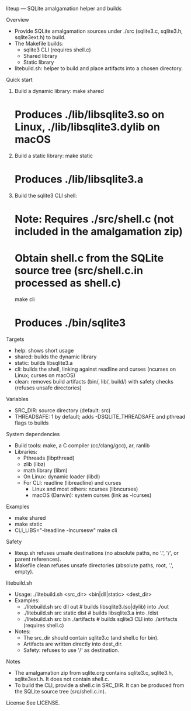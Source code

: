 liteup — SQLite amalgamation helper and builds

Overview
- Provide SQLite amalgamation sources under ./src (sqlite3.c, sqlite3.h, sqlite3ext.h) to build.
- The Makefile builds:
  - sqlite3 CLI (requires shell.c)
  - Shared library
  - Static library
- litebuild.sh: helper to build and place artifacts into a chosen directory.

Quick start

1) Build a dynamic library:
   make shared
   # Produces ./lib/libsqlite3.so on Linux, ./lib/libsqlite3.dylib on macOS

2) Build a static library:
   make static
   # Produces ./lib/libsqlite3.a

3) Build the sqlite3 CLI shell:
   # Note: Requires ./src/shell.c (not included in the amalgamation zip)
   # Obtain shell.c from the SQLite source tree (src/shell.c.in processed as shell.c)
   make cli
   # Produces ./bin/sqlite3

Targets
- help: shows short usage
- shared: builds the dynamic library
- static: builds libsqlite3.a
- cli: builds the shell, linking against readline and curses (ncurses on Linux; curses on macOS)
- clean: removes build artifacts (bin/, lib/, build/) with safety checks (refuses unsafe directories)

Variables
- SRC_DIR: source directory (default: src)
- THREADSAFE: 1 by default; adds -DSQLITE_THREADSAFE and pthread flags to builds

System dependencies
- Build tools: make, a C compiler (cc/clang/gcc), ar, ranlib
- Libraries:
  - Pthreads (libpthread)
  - zlib (libz)
  - math library (libm)
  - On Linux: dynamic loader (libdl)
  - For CLI: readline (libreadline) and curses
    - Linux and most others: ncurses (libncurses)
    - macOS (Darwin): system curses (link as -lcurses)

Examples
- make shared
- make static
- CLI_LIBS="-lreadline -lncursesw" make cli

Safety
- liteup.sh refuses unsafe destinations (no absolute paths, no '.', '/', or parent references).
- Makefile clean refuses unsafe directories (absolute paths, root, '.', empty).

litebuild.sh
- Usage: ./litebuild.sh <src_dir> <bin|dll|static> <dest_dir>
- Examples:
  - ./litebuild.sh src dll out            # builds libsqlite3.(so|dylib) into ./out
  - ./litebuild.sh src static dist        # builds libsqlite3.a into ./dist
  - ./litebuild.sh src bin ./artifacts    # builds sqlite3 CLI into ./artifacts (requires shell.c)
- Notes:
  - The src_dir should contain sqlite3.c (and shell.c for bin).
  - Artifacts are written directly into dest_dir.
  - Safety: refuses to use '/' as destination.

Notes
- The amalgamation zip from sqlite.org contains sqlite3.c, sqlite3.h, sqlite3ext.h. It does not contain shell.c.
- To build the CLI, provide a shell.c in SRC_DIR. It can be produced from the SQLite source tree (src/shell.c.in).

License
See LICENSE.